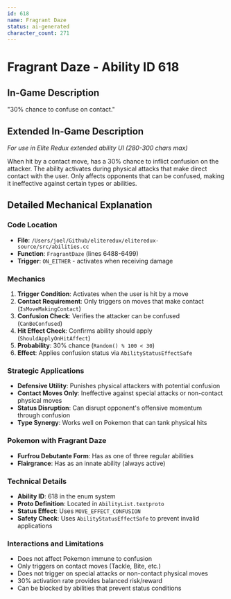 ```yaml
---
id: 618
name: Fragrant Daze
status: ai-generated
character_count: 271
---
```


# Fragrant Daze - Ability ID 618

## In-Game Description
"30% chance to confuse on contact."

## Extended In-Game Description
*For use in Elite Redux extended ability UI (280-300 chars max)*

When hit by a contact move, has a 30% chance to inflict confusion on the attacker. The ability activates during physical attacks that make direct contact with the user. Only affects opponents that can be confused, making it ineffective against certain types or abilities.

## Detailed Mechanical Explanation

### Code Location
- **File**: `/Users/joel/Github/eliteredux/eliteredux-source/src/abilities.cc`
- **Function**: `FragrantDaze` (lines 6488-6499)
- **Trigger**: `ON_EITHER` - activates when receiving damage

### Mechanics
1. **Trigger Condition**: Activates when the user is hit by a move
2. **Contact Requirement**: Only triggers on moves that make contact (`IsMoveMakingContact`)
3. **Confusion Check**: Verifies the attacker can be confused (`CanBeConfused`)
4. **Hit Effect Check**: Confirms ability should apply (`ShouldApplyOnHitAffect`)
5. **Probability**: 30% chance (`Random() % 100 < 30`)
6. **Effect**: Applies confusion status via `AbilityStatusEffectSafe`

### Strategic Applications
- **Defensive Utility**: Punishes physical attackers with potential confusion
- **Contact Moves Only**: Ineffective against special attacks or non-contact physical moves
- **Status Disruption**: Can disrupt opponent's offensive momentum through confusion
- **Type Synergy**: Works well on Pokemon that can tank physical hits

### Pokemon with Fragrant Daze
- **Furfrou Debutante Form**: Has as one of three regular abilities
- **Flairgrance**: Has as an innate ability (always active)

### Technical Details
- **Ability ID**: 618 in the enum system
- **Proto Definition**: Located in `AbilityList.textproto`
- **Status Effect**: Uses `MOVE_EFFECT_CONFUSION` 
- **Safety Check**: Uses `AbilityStatusEffectSafe` to prevent invalid applications

### Interactions and Limitations
- Does not affect Pokemon immune to confusion
- Only triggers on contact moves (Tackle, Bite, etc.)
- Does not trigger on special attacks or non-contact physical moves
- 30% activation rate provides balanced risk/reward
- Can be blocked by abilities that prevent status conditions